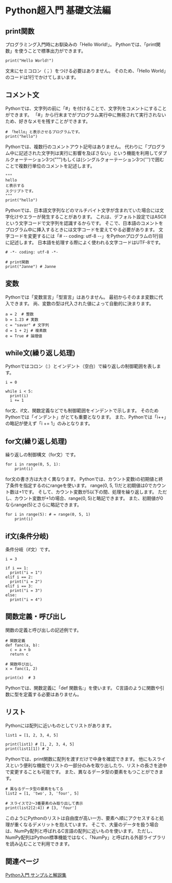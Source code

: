 # Python超入門 基礎文法編

## print関数

プログラミング入門時にお馴染みの「Hello World!」。
Pythonでは、「print関数」を使うことで標準出力ができます。

```
print("Hello World!")
```
文末にセミコロン（；）をつける必要はありません。
そのため、「Hello World」のコードは1行でかけてしまいます。


## コメント文

Pythonでは、文字列の前に「#」を付けることで、文字列をコメントにすることができます。
「#」から行末までがプログラム実行中に無視されて実行されないため、好きなメモを残すことができます。

```
# 「hello」と表示させるプログラムです。
print("hello")
```

Pythonでは、複数行のコメントアウト記号はありません。
代わりに「プログラム中に記述された文字列は実行に影響を及ぼさない」という機能を利用してダブルクォーテーション3つ(""")もしくは(シングルクォーテーション3つ(''')で囲むことで複数行単位のコメントを記述します。

```
"""
hello
と表示する
スクリプトです。
"""
print("hello")
```

Pythonでは、日本語文字列などのマルチバイト文字が含まれていた場合には文字化けやエラーが発生することがあります。
これは、デフォルト設定ではASCIIという文字コードで文字列を認識するからです。
そこで、日本語のコメントをプログラム中に挿入するときには文字コードを変えてやる必要があります。
文字コードを変更するには「# -- coding: utf-8 --」をPythonプログラムの1行目に記述します。
日本語を処理する際によく使われる文字コードはUTF-8です。

```
# -*- coding: utf-8 -*-

# print関数
print("Janne") # Janne
```

## 変数

Pythonでは「変数宣言」「型宣言」はありません。
最初からそのまま変数に代入できます。
尚、変数の型は代入された値によって自動的に決まります。

```
a = 2  # 整数
b = 1.23 # 実数
c = "savar" # 文字列
d = 1 + 2j # 複素数
e = True # 論理値
```

## while文(繰り返し処理)

Pythonではコロン（:）とインデント（空白）で繰り返しの制御範囲を表します。

```
i = 0

while i < 5:
  print(i)
  i += 1
```

for文、if文、関数定義などでも制御範囲をインデントで示します。
そのためPythonでは「インデント」がとても重要となります。
また、Pythonでは「i++」の略記が使えず「i += 1」のみとなります。


## for文(繰り返し処理)

繰り返しの制御構文（for文）です。

```
for i in range(0, 5, 1):
    print(i)
```

for文の書き方は大きく異なります。
Pythonでは、カウント変数iの初期値と終了条件を指定するのにrangeを使います。
range(0, 5, 1)だと初期値は0でカウント数は+1です。
そして、カウント変数が5以下の間、処理を繰り返します。
ただし、カウント変数が+1の場合、range(0, 5)と略記できます。
また、初期値が0ならrange(5)とさらに略記できます。

```
for i in range(5): # = range(0, 5, 1)
    print(i)
```

## if文(条件分岐)

条件分岐（if文）です。

```
i = 3

if i == 1:
  print("i = 1")
elif i == 2:
  print("i = 2")
elif i == 3:
  print("i = 3")
else:
  print("i = 4")
```


## 関数定義・呼び出し

関数の定義と呼び出しの記述例です。

```
# 関数定義
def fanc(a, b):
  c = a + b
  return c

# 関数呼び出し
x = fanc(1, 2)

print(x)  # 3
```

Pythonでは、関数定義に「def 関数名:」を使います。
C言語のように関数や引数に型を定義する必要はありません。

## リスト

Pythonには配列に近いものとしてリストがあります。

```
list1 = [1, 2, 3, 4, 5]

print(list1) # [1, 2, 3, 4, 5]
print(list1[1]) # 2
```

Pythonでは、print関数に配列を渡すだけで中身を確認できます。
他にもスライスという便利な機能でリストの一部分のみを取り出したり、リストの長さを途中で変更することも可能です。
また、異なるデータ型の要素をもつことができます。

```
# 異なるデータ型の要素をもてる
list2 = [1, 'two', 3, 'four', 5]

# スライスで2～3番要素のみ取り出して表示
print(list2[2:4]) # [3, 'four']
```

このようにPythonのリストは自由度が高い一方、要素へ順にアクセスすると処理が重くなるデメリットを抱えています。
そこで、大量のデータを扱う場合は、NumPy配列と呼ばれるC言語の配列に近いものを使います。
ただし、NumPy配列はPython標準機能ではなく、「NumPy」と呼ばれる外部ライブラリを読み込むことで利用できます。


## 関連ページ

[Python入門 サンプルと解説集](../index.md)


